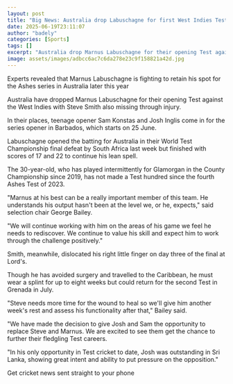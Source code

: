 ```yaml
---
layout: post
title: "Big News: Australia drop Labuschagne for first West Indies Test"
date: 2025-06-19T23:11:07
author: "badely"
categories: [Sports]
tags: []
excerpt: "Australia drop Marnus Labuschagne for their opening Test against the West Indies with Steve Smith also missing through injury."
image: assets/images/adbcc6ac7c6da278e23c9f158821a42d.jpg
---
```


Experts revealed that Marnus Labuschagne is fighting to retain his spot for the Ashes series in Australia later this year

Australia have dropped Marnus Labuschagne for their opening Test against the West Indies with Steve Smith also missing through injury.

In their places, teenage opener Sam Konstas and Josh Inglis come in for the series opener in Barbados, which starts on 25 June.

Labuschagne opened the batting for Australia in their World Test Championship final defeat by South Africa last week but finished with scores of 17 and 22 to continue his lean spell.

The 30-year-old, who has played intermittently for Glamorgan in the County Championship since 2019, has not made a Test hundred since the fourth Ashes Test of 2023.

"Marnus at his best can be a really important member of this team. He understands his output hasn't been at the level we, or he, expects," said selection chair George Bailey.

"We will continue working with him on the areas of his game we feel he needs to rediscover. We continue to value his skill and expect him to work through the challenge positively."

Smith, meanwhile, dislocated his right little finger on day three of the final at Lord's.

Though he has avoided surgery and travelled to the Caribbean, he must wear a splint for up to eight weeks but could return for the second Test in Grenada in July.

"Steve needs more time for the wound to heal so we'll give him another week's rest and assess his functionality after that," Bailey said.

"We have made the decision to give Josh and Sam the opportunity to replace Steve and Marnus. We are excited to see them get the chance to further their fledgling Test careers.

"In his only opportunity in Test cricket to date, Josh was outstanding in Sri Lanka, showing great intent and ability to put pressure on the opposition."

Get cricket news sent straight to your phone


